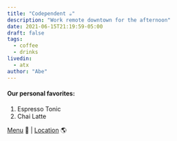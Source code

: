 ```yaml
---
title: "Codependent ☕️"
description: "Work remote downtown for the afternoon"
date: 2021-06-15T21:19:59-05:00
draft: false
tags:
  - coffee
  - drinks
livedin:
  - atx
author: "Abe"
---
```


#### Our personal favorites:

1. Espresso Tonic
2. Chai Latte

[Menu](https://codependentatx.com/menu/) 📖  |  [Location](https://maps.app.goo.gl/Kd8UhqKwnj41HXYg6) 🌎
